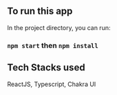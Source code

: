 ## To run this app

In the project directory, you can run:

### `npm start` then `npm install`

## Tech Stacks used

ReactJS, Typescript, Chakra UI

